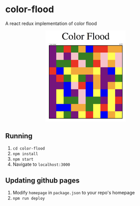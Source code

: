 # color-flood

A react redux implementation of color flood

<p align="center">
  <a href="http://iplay88keys.github.io/color-flood">
    <img width="50%" src="https://github.com/iplay88keys/color-flood/blob/master/image.png" alt="screenshot">
  </a>
</p>

## Running
1. `cd color-flood`
1. `npm install`
1. `npm start`
1. Navigate to `localhost:3000`

## Updating github pages
1. Modify `homepage` in `package.json` to your repo's homepage
1. `npm run deploy`
